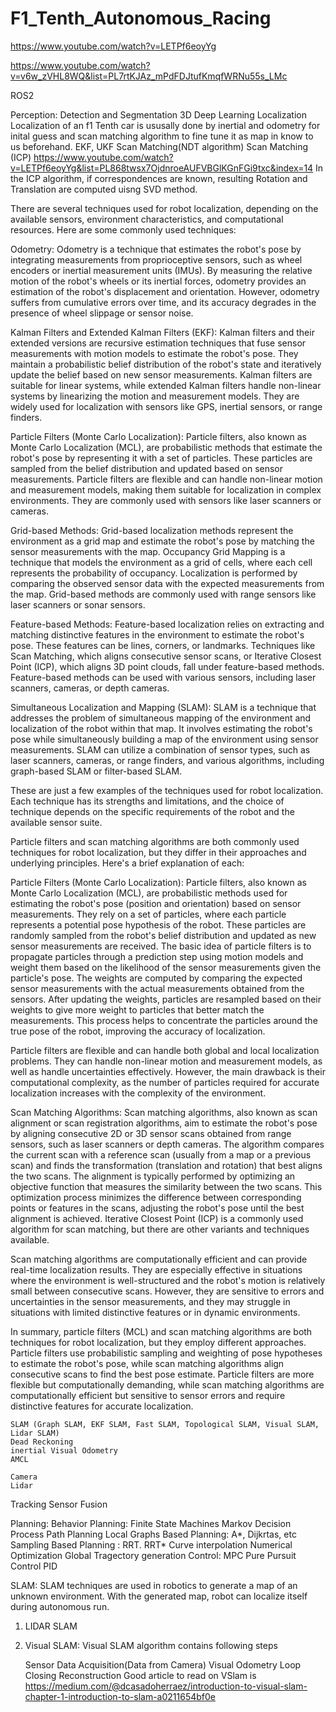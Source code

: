 # F1_Tenth_Autonomous_Racing

https://www.youtube.com/watch?v=LETPf6eoyYg


https://www.youtube.com/watch?v=v6w_zVHL8WQ&list=PL7rtKJAz_mPdFDJtufKmqfWRNu55s_LMc


ROS2

Perception:
  Detection and Segmentation
    3D Deep Learning
  Localization
      Localization of an f1 Tenth car is ususally done by inertial and odometry for inital guess and scan matching algorithm to fine tune it as map in know to us beforehand.
    EKF, UKF
    Scan Matching(NDT algorithm)
    Scan Matching (ICP)
    https://www.youtube.com/watch?v=LETPf6eoyYg&list=PL868twsx7OjdnroeAUFVBGlKGnFGi9txc&index=14
      In the ICP algorithm, if correspondences are known, resulting Rotation and Translation are computed uisng SVD method.
  
There are several techniques used for robot localization, depending on the available sensors, environment characteristics, and computational resources. Here are some commonly used techniques:

Odometry: Odometry is a technique that estimates the robot's pose by integrating measurements from proprioceptive sensors, such as wheel encoders or inertial measurement units (IMUs). By measuring the relative motion of the robot's wheels or its inertial forces, odometry provides an estimation of the robot's displacement and orientation. However, odometry suffers from cumulative errors over time, and its accuracy degrades in the presence of wheel slippage or sensor noise.

Kalman Filters and Extended Kalman Filters (EKF): Kalman filters and their extended versions are recursive estimation techniques that fuse sensor measurements with motion models to estimate the robot's pose. They maintain a probabilistic belief distribution of the robot's state and iteratively update the belief based on new sensor measurements. Kalman filters are suitable for linear systems, while extended Kalman filters handle non-linear systems by linearizing the motion and measurement models. They are widely used for localization with sensors like GPS, inertial sensors, or range finders.

Particle Filters (Monte Carlo Localization): Particle filters, also known as Monte Carlo Localization (MCL), are probabilistic methods that estimate the robot's pose by representing it with a set of particles. These particles are sampled from the belief distribution and updated based on sensor measurements. Particle filters are flexible and can handle non-linear motion and measurement models, making them suitable for localization in complex environments. They are commonly used with sensors like laser scanners or cameras.

Grid-based Methods: Grid-based localization methods represent the environment as a grid map and estimate the robot's pose by matching the sensor measurements with the map. Occupancy Grid Mapping is a technique that models the environment as a grid of cells, where each cell represents the probability of occupancy. Localization is performed by comparing the observed sensor data with the expected measurements from the map. Grid-based methods are commonly used with range sensors like laser scanners or sonar sensors.

Feature-based Methods: Feature-based localization relies on extracting and matching distinctive features in the environment to estimate the robot's pose. These features can be lines, corners, or landmarks. Techniques like Scan Matching, which aligns consecutive sensor scans, or Iterative Closest Point (ICP), which aligns 3D point clouds, fall under feature-based methods. Feature-based methods can be used with various sensors, including laser scanners, cameras, or depth cameras.

Simultaneous Localization and Mapping (SLAM): SLAM is a technique that addresses the problem of simultaneous mapping of the environment and localization of the robot within that map. It involves estimating the robot's pose while simultaneously building a map of the environment using sensor measurements. SLAM can utilize a combination of sensor types, such as laser scanners, cameras, or range finders, and various algorithms, including graph-based SLAM or filter-based SLAM.

These are just a few examples of the techniques used for robot localization. Each technique has its strengths and limitations, and the choice of technique depends on the specific requirements of the robot and the available sensor suite.

Particle filters and scan matching algorithms are both commonly used techniques for robot localization, but they differ in their approaches and underlying principles. Here's a brief explanation of each:

Particle Filters (Monte Carlo Localization):
Particle filters, also known as Monte Carlo Localization (MCL), are probabilistic methods used for estimating the robot's pose (position and orientation) based on sensor measurements. They rely on a set of particles, where each particle represents a potential pose hypothesis of the robot. These particles are randomly sampled from the robot's belief distribution and updated as new sensor measurements are received.
The basic idea of particle filters is to propagate particles through a prediction step using motion models and weight them based on the likelihood of the sensor measurements given the particle's pose. The weights are computed by comparing the expected sensor measurements with the actual measurements obtained from the sensors. After updating the weights, particles are resampled based on their weights to give more weight to particles that better match the measurements. This process helps to concentrate the particles around the true pose of the robot, improving the accuracy of localization.

Particle filters are flexible and can handle both global and local localization problems. They can handle non-linear motion and measurement models, as well as handle uncertainties effectively. However, the main drawback is their computational complexity, as the number of particles required for accurate localization increases with the complexity of the environment.

Scan Matching Algorithms:
Scan matching algorithms, also known as scan alignment or scan registration algorithms, aim to estimate the robot's pose by aligning consecutive 2D or 3D sensor scans obtained from range sensors, such as laser scanners or depth cameras. The algorithm compares the current scan with a reference scan (usually from a map or a previous scan) and finds the transformation (translation and rotation) that best aligns the two scans.
The alignment is typically performed by optimizing an objective function that measures the similarity between the two scans. This optimization process minimizes the difference between corresponding points or features in the scans, adjusting the robot's pose until the best alignment is achieved. Iterative Closest Point (ICP) is a commonly used algorithm for scan matching, but there are other variants and techniques available.

Scan matching algorithms are computationally efficient and can provide real-time localization results. They are especially effective in situations where the environment is well-structured and the robot's motion is relatively small between consecutive scans. However, they are sensitive to errors and uncertainties in the sensor measurements, and they may struggle in situations with limited distinctive features or in dynamic environments.

In summary, particle filters (MCL) and scan matching algorithms are both techniques for robot localization, but they employ different approaches. Particle filters use probabilistic sampling and weighting of pose hypotheses to estimate the robot's pose, while scan matching algorithms align consecutive scans to find the best pose estimate. Particle filters are more flexible but computationally demanding, while scan matching algorithms are computationally efficient but sensitive to sensor errors and require distinctive features for accurate localization.

        
    SLAM (Graph SLAM, EKF SLAM, Fast SLAM, Topological SLAM, Visual SLAM, Lidar SLAM)
    Dead Reckoning
    inertial Visual Odometry
    AMCL
    
    Camera
    Lidar
  Tracking
  Sensor Fusion
  
Planning:
  Behavior Planning:
    Finite State Machines
    Markov Decision Process
  Path Planning
    Local
      Graphs Based Planning: A*, Dijkrtas, etc
      Sampling Based Planning : RRT. RRT*
      Curve interpolation
      Numerical Optimization
    Global
  Tragectory generation
Control:
  MPC
  Pure Pursuit Control
  PID


SLAM:
  SLAM techniques are used in robotics to generate a map of an unknown environment. With the generated map, robot can localize itself during autonomous run.
  1. LIDAR SLAM
  2. Visual SLAM:
     Visual SLAM algorithm contains following steps

     Sensor Data Acquisition(Data from Camera)
     Visual Odometry
     Loop Closing
     Reconstruction
Good article to read on VSlam is
https://medium.com/@dcasadoherraez/introduction-to-visual-slam-chapter-1-introduction-to-slam-a0211654bf0e
     
